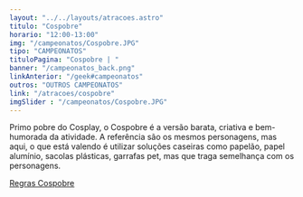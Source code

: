 ```yaml
---
layout: "../../layouts/atracoes.astro"
titulo: "Cospobre"
horario: "12:00-13:00"
img: "/campeonatos/Cospobre.JPG"
tipo: "CAMPEONATOS"
tituloPagina: "Cospobre | "
banner: "/campeonatos_back.png"
linkAnterior: "/geek#campeonatos"
outros: "OUTROS CAMPEONATOS"
link: "/atracoes/cospobre"
imgSlider : "/campeonatos/Cospobre.JPG"
---
```


Primo pobre do Cosplay, o Cospobre é a versão barata, criativa e
bem-humorada da atividade. A referência são os mesmos personagens, mas
aqui, o que está valendo é utilizar soluções caseiras como papelão, papel
alumínio, sacolas plásticas, garrafas pet, mas que traga semelhança com os
personagens.

[Regras Cospobre](https://drive.google.com/file/d/1JLQPGaLh0Ogz7q7pC021geA5tJ6h3RrY/view?usp=sharing)